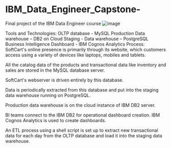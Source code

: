 # IBM_Data_Engineer_Capstone-
Final project of the IBM Data Engineer course
![image](https://github.com/gbased/IBM_Data_Engineer_Capstone-main/assets/139152629/facff608-ca58-46c1-9eb6-19197653657e)

Tools and Technologies:
OLTP database - MySQL
Production Data warehouse – DB2 on Cloud
Staging - Data warehouse – PostgreSQL
Business Intelligence Dashboard - IBM Cognos Analytics
Process:
SoftCart's online presence is primarily through its website, which customers access using a variety of devices like laptops, mobiles and tablets.

All the catalog data of the products and transactional data like inventory and sales are stored in the MySQL database server.

SoftCart's webserver is driven entirely by this database.

Data is periodically extracted from this database and put into the staging data warehouse running on PostgreSQL.

Production data warehouse is on the cloud instance of IBM DB2 server.

BI teams connect to the IBM DB2 for operational dashboard creation. IBM Cognos Analytics is used to create dashboards.

An ETL process using a shell script is set up to extract new transactional data for each day from the OLTP database and load it into the staging data warehouse.
